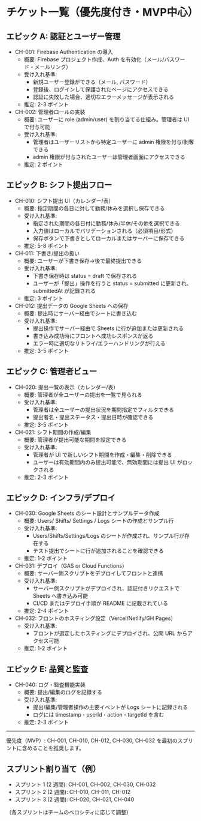 # チケット一覧（優先度付き・MVP中心）

## エピック A: 認証とユーザー管理
- CH-001: Firebase Authentication の導入
  - 概要: Firebase プロジェクト作成、Auth を有効化（メール/パスワード・メールリンク）
  - 受け入れ基準:
    - 新規ユーザー登録ができる（メール, パスワード）
    - 登録後、ログインして保護されたページにアクセスできる
    - 認証に失敗した場合、適切なエラーメッセージが表示される
  - 推定: 2-3 ポイント
- CH-002: 管理者ロールの実装
  - 概要: ユーザーに role (admin/user) を割り当てる仕組み。管理者は UI で付与可能
  - 受け入れ基準:
    - 管理者はユーザーリストから特定ユーザーに admin 権限を付与/剥奪できる
    - admin 権限が付与されたユーザーは管理者画面にアクセスできる
  - 推定: 2 ポイント

## エピック B: シフト提出フロー
- CH-010: シフト提出 UI（カレンダー/表）
  - 概要: 指定期間の各日に対して勤務/休みを選択し保存できる
  - 受け入れ基準:
    - 指定された期間の各日付に勤務/休み/半休/その他を選択できる
    - 入力値はローカルでバリデーションされる（必須項目/形式）
    - 保存ボタンで下書きとしてローカルまたはサーバーに保存できる
  - 推定: 5-8 ポイント
- CH-011: 下書き/提出の扱い
  - 概要: ユーザーが下書き保存→後で最終提出できる
  - 受け入れ基準:
    - 下書き保存時は status = draft で保存される
    - ユーザーが「提出」操作を行うと status = submitted に更新され、submittedAt が記録される
  - 推定: 3 ポイント
- CH-012: 提出データの Google Sheets への保存
  - 概要: 提出時にサーバー経由でシートに書き込む
  - 受け入れ基準:
    - 提出操作でサーバー経由で Sheets に行が追加または更新される
    - 書き込み成功時にフロントへ成功レスポンスが返る
    - エラー時に適切なリトライ/エラーハンドリングが行える
  - 推定: 3-5 ポイント

## エピック C: 管理者ビュー
- CH-020: 提出一覧の表示（カレンダー/表）
  - 概要: 管理者が全ユーザーの提出を一覧で見られる
  - 受け入れ基準:
    - 管理者は全ユーザーの提出状況を期間指定でフィルタできる
    - 提出者名・提出ステータス・提出日時が確認できる
  - 推定: 3-5 ポイント
- CH-021: シフト期間の作成/編集
  - 概要: 管理者が提出可能な期間を設定できる
  - 受け入れ基準:
    - 管理者が UI で新しいシフト期間を作成・編集・削除できる
    - ユーザーは有効期間内のみ提出可能で、無効期間には提出 UI がロックされる
  - 推定: 2-3 ポイント

## エピック D: インフラ/デプロイ
- CH-030: Google Sheets のシート設計とサンプルデータ作成
  - 概要: Users/ Shifts/ Settings / Logs シートの作成とサンプル行
  - 受け入れ基準:
    - Users/Shifts/Settings/Logs のシートが作成され、サンプル行が存在する
    - テスト提出でシートに行が追加されることを確認できる
  - 推定: 1-2 ポイント
- CH-031: デプロイ（GAS or Cloud Functions）
  - 概要: サーバー側スクリプトをデプロイしてフロントと連携
  - 受け入れ基準:
    - サーバー側スクリプトがデプロイされ、認証付きリクエストで Sheets へ書き込み可能
    - CI/CD またはデプロイ手順が README に記載されている
  - 推定: 2-4 ポイント
- CH-032: フロントのホスティング設定（Vercel/Netlify/GH Pages）
  - 受け入れ基準:
    - フロントが選定したホスティングにデプロイされ、公開 URL からアクセス可能
  - 推定: 1-2 ポイント

## エピック E: 品質と監査
- CH-040: ログ・監査機能実装
  - 概要: 提出/編集のログを記録する
  - 受け入れ基準:
    - 提出/編集/管理者操作の主要イベントが Logs シートに記録される
    - ログには timestamp・userId・action・targetId を含む
  - 推定: 2-3 ポイント

---

 優先度（MVP）: CH-001, CH-010, CH-012, CH-030, CH-032 を最初のスプリントに含めることを推奨します。

## スプリント割り当て（例）
- スプリント 1 (2 週間): CH-001, CH-002, CH-030, CH-032
- スプリント 2 (2 週間): CH-010, CH-011, CH-012
- スプリント 3 (2 週間): CH-020, CH-021, CH-040

（各スプリントはチームのベロシティに応じて調整）